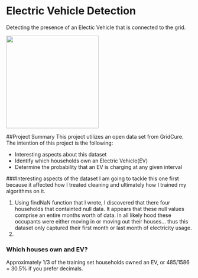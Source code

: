 # Electric Vehicle Detection
Detecting the presence of an Electic Vehicle that is connected to the grid.

<img src = "http://st.automobilemag.com/uploads/sites/11/2015/01/2014-BMW-i3-eDrive-rear-side-view-charging1.jpg" width = "250">

##Project Summary
This project utilizes an open data set from GridCure.  The intention of this project is the following:

* Interesting aspects about this dataset
* Identify which households own an Electric Vehicle(EV)
* Determine the probability that an EV is charging at any given interval


###Interesting aspects of the dataset
I am going to tackle this one first because it affected how I treated cleaning and ultimately how I trained my algorithms on it. 

1. Using findNaN function that I wrote, I discovered that there four households that containted null data.  It appears that these null values comprise an entire months worth of data.  In all likely hood these occupants were either moving in or moving out their houses... thus this dataset only captured their first month or last month of electricity usage.  
2. 

### Which houses own and EV?
Approximately 1/3 of the training set households owned an EV, or 485/1586 = 30.5% if you prefer decimals.  
